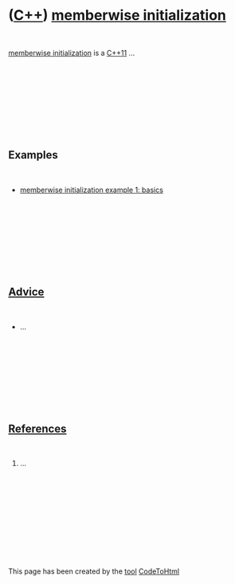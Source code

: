 
 

 

 

 

 

([C++](Cpp.md)) [memberwise initialization](CppMemberwiseInitialization.md)
=============================================================================

 

[memberwise initialization](CppMemberwiseInitialization.md) is a
[C++11](Cpp11.md) ...

 

 

 

 

 

Examples
--------

 

-   [memberwise initialization example 1:
    basics](CppMemberwiseInitializationExample1.md)

 

 

 

 

 

[Advice](CppAdvice.md)
-----------------------

 

-   ...

 

 

 

 

 

[References](CppReferences.md)
-------------------------------

 

1.  ...

 

 

 

 

 

 

This page has been created by the [tool](Tools.md)
[CodeToHtml](ToolCodeToHtml.md)
